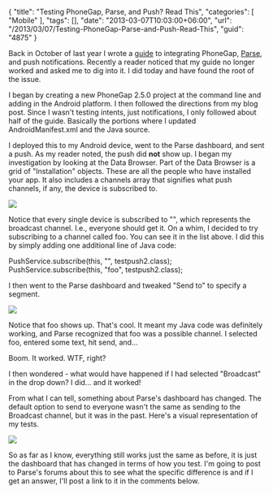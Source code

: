 {
	"title": "Testing PhoneGap, Parse, and Push? Read This",
	"categories": [
		"Mobile"
	],
	"tags": [],
	"date": "2013-03-07T10:03:00+06:00",
	"url": "/2013/03/07/Testing-PhoneGap-Parse-and-Push-Read-This",
	"guid": "4875"
}

Back in October of last year I wrote a <a href="http://www.raymondcamden.com/index.cfm/2012/10/10/PhoneGap-Parsecom-and-Push-Notifications">guide</a> to integrating PhoneGap, <a href="http://www.parse.com">Parse</a>, and push notifications. Recently a reader noticed that my guide no longer worked and asked me to dig into it. I did today and have found the root of the issue.
<!--more-->
I began by creating a new PhoneGap 2.5.0 project at the command line and adding in the Android platform. I then followed the directions from my blog post. Since I wasn't testing intents, just notifications, I only followed about half of the guide. Basically the portions where I updated AndroidManifest.xml and the Java source. 

I deployed this to my Android device, went to the Parse dashboard, and sent a push. As my reader noted, the push did <b>not</b> show up. I began my investigation by looking at the Data Browser. Part of the Data Browser is a grid of "Installation" objects. These are all the people who have installed your app. It also includes a channels array that signifies what push channels, if any, the device is subscribed to.

<img src="http://static.raymondcamden.com/images/screenshot73.png" />

Notice that every single device is subscribed to "", which represents the broadcast channel. I.e., everyone should get it. On a whim, I decided to try subscribing to a channel called foo. You can see it in the list above. I did this by simply adding one additional line of Java code:

PushService.subscribe(this, "", testpush2.class);<br/>
PushService.subscribe(this, "foo", testpush2.class);

I then went to the Parse dashboard and tweaked "Send to" to specify a segment.

<img src="http://static.raymondcamden.com/images/screenshot74.png" />

Notice that foo shows up. That's cool. It meant my Java code was definitely working, and Parse recognized that foo was a possible channel. I selected foo, entered some text, hit send, and...

Boom. It worked. WTF, right?

I then wondered - what would have happened if I had selected "Broadcast" in the drop down? I did... and it worked!

From what I can tell, something about Parse's dashboard has changed. The default option to send to everyone wasn't the same as sending to the Broadcast channel, but it was in the past. Here's a visual representation of my tests. 

<img src="http://static.raymondcamden.com/images/screenshot75.png" />

So as far as I know, everything still works just the same as before, it is just the dashboard that has changed in terms of how you test. I'm going to post to Parse's forums about this to see what the specific difference is and if I get an answer, I'll post a link to it in the comments below.